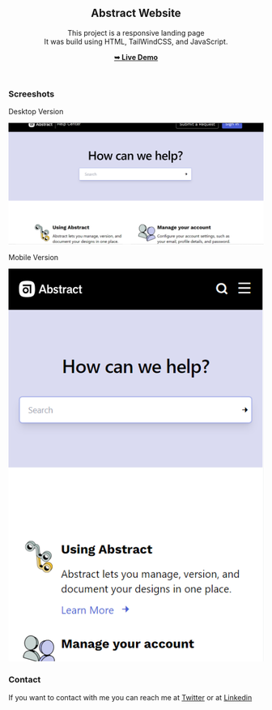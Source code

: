 
<div align="center">
  
  <h2 align="center">Abstract Website</h2>

  This project is a responsive landing page <br />It was build using HTML, TailWindCSS, and JavaScript.

  <a href="https://samxzhk.github.io/abstract-website-clone"><strong>➥ Live Demo</strong></a>

</div>

<br />

### Screeshots

<p>Desktop Version</p>

![Site Desktop Demo](assets/img/image.png "Desktop Demo")

<p>Mobile Version</p>

![Site Mobile Version](assets/img/mobile.png "Mobile Demo")

### Contact

If you want to contact with me you can reach me at [Twitter](https://www.twitter.com/sammdevjs) or at [Linkedin](https://www.linkedin.com/in/samia-cunha)
